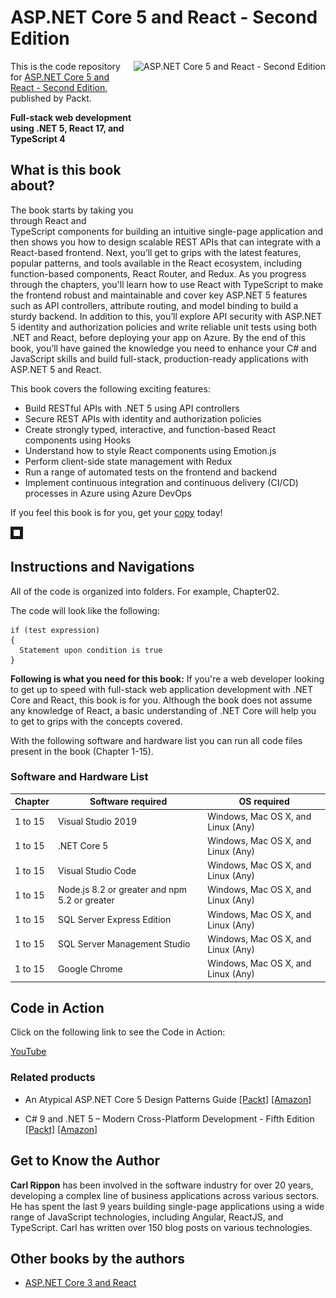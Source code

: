# ASP.NET Core 5 and React - Second Edition

<a href="https://www.packtpub.com/in/web-development/asp-net-core-5-and-react-second-edition"><img src="https://www.packtpub.com/media/catalog/product/cache/4cdce5a811acc0d2926d7f857dceb83b/9/7/9781800206168-original_137.jpeg" alt="ASP.NET Core 5 and React - Second Edition" height="256px" align="right"></a>

This is the code repository for [ASP.NET Core 5 and React - Second Edition](https://www.packtpub.com/in/web-development/asp-net-core-5-and-react-second-edition), published by Packt.

**Full-stack web development using .NET 5, React 17, and TypeScript 4**

## What is this book about?
The book starts by taking you through React and TypeScript components for building an intuitive single-page application and then shows you how to design scalable REST APIs that can integrate with a React-based frontend. Next, you’ll get to grips with the latest features, popular patterns, and tools available in the React ecosystem, including function-based components, React Router, and Redux. As you progress through the chapters, you'll learn how to use React with TypeScript to make the frontend robust and maintainable and cover key ASP.NET 5 features such as API controllers, attribute routing, and model binding to build a sturdy backend. In addition to this, you’ll explore API security with ASP.NET 5 identity and authorization policies and write reliable unit tests using both .NET and React, before deploying your app on Azure.
By the end of this book, you’ll have gained the knowledge you need to enhance your C# and JavaScript skills and build full-stack, production-ready applications with ASP.NET 5 and React.

This book covers the following exciting features: 
* Build RESTful APIs with .NET 5 using API controllers
* Secure REST APIs with identity and authorization policies
* Create strongly typed, interactive, and function-based React components using Hooks
* Understand how to style React components using Emotion.js
* Perform client-side state management with Redux
* Run a range of automated tests on the frontend and backend
* Implement continuous integration and continuous delivery (CI/CD) processes in Azure using Azure DevOps

If you feel this book is for you, get your [copy](https://www.amazon.com/dp/180020616X) today!

<a href="https://www.packtpub.com/?utm_source=github&utm_medium=banner&utm_campaign=GitHubBanner"><img src="https://raw.githubusercontent.com/PacktPublishing/GitHub/master/GitHub.png" alt="https://www.packtpub.com/" border="5" /></a>

## Instructions and Navigations
All of the code is organized into folders. For example, Chapter02.

The code will look like the following:
```
if (test expression)
{
  Statement upon condition is true
}
```

**Following is what you need for this book:**
If you're a web developer looking to get up to speed with full-stack web application development with .NET Core and React, this book is for you. Although the book does not assume any knowledge of React, a basic understanding of .NET Core will help you to get to grips with the concepts covered.

With the following software and hardware list you can run all code files present in the book (Chapter 1-15).

### Software and Hardware List

| Chapter  | Software required                   | OS required                        |
| -------- | ------------------------------------| -----------------------------------|
| 1 to 15      | Visual Studio 2019                  | Windows, Mac OS X, and Linux (Any) |
| 1 to 15       | .NET Core 5           | Windows, Mac OS X, and Linux (Any) |
| 1 to 15      | Visual Studio Code           | Windows, Mac OS X, and Linux (Any) |
| 1 to 15      | Node.js 8.2 or greater and npm 5.2 or greater           | Windows, Mac OS X, and Linux (Any) |
| 1 to 15    | SQL Server Express Edition          | Windows, Mac OS X, and Linux (Any) |
| 1 to 15     | SQL Server Management Studio           | Windows, Mac OS X, and Linux (Any) |
| 1 to 15     | Google Chrome           | Windows, Mac OS X, and Linux (Any) |


## Code in Action

Click on the following link to see the Code in Action:

[YouTube](http://bit.ly/3mB8KuU)

### Related products <Other books you may enjoy>
* An Atypical ASP.NET Core 5 Design Patterns Guide [[Packt]](https://www.packtpub.com/web-development/asp-net-core-5-design-patterns) [[Amazon]](https://www.amazon.com/dp/1789346096)

* C# 9 and .NET 5 – Modern Cross-Platform Development - Fifth Edition [[Packt]](https://www.packtpub.com/product/c-9-and-net-5-modern-cross-platform-development-fifth-edition/9781800568105) [[Amazon]](https://www.amazon.com/dp/180056810X)

## Get to Know the Author
**Carl Rippon**
has been involved in the software industry for over 20 years, developing a complex line of business applications across various sectors. He has spent the last 9 years building single-page applications using a wide range of JavaScript technologies, including Angular, ReactJS, and TypeScript. Carl has written over 150 blog posts on various technologies.


## Other books by the authors
* [ASP.NET Core 3 and React](https://www.packtpub.com/product/asp-net-core-3-and-react/9781789950229)
